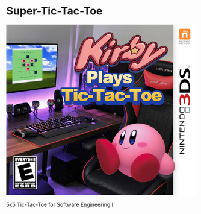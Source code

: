 # Super-Tic-Tac-Toe

![kirby-tic-tac-toe](https://github.com/EsromGile/Super-Tic-Tac-Toe/blob/master/model/Images/Kirby_Plays_Tic_Tac_Toe.png)
<!-- ![](https://c.tenor.com/bQCHJwgCNuMAAAAM/kitten-cat.gif) -->

5x5 Tic-Tac-Toe for Software Engineering I.
